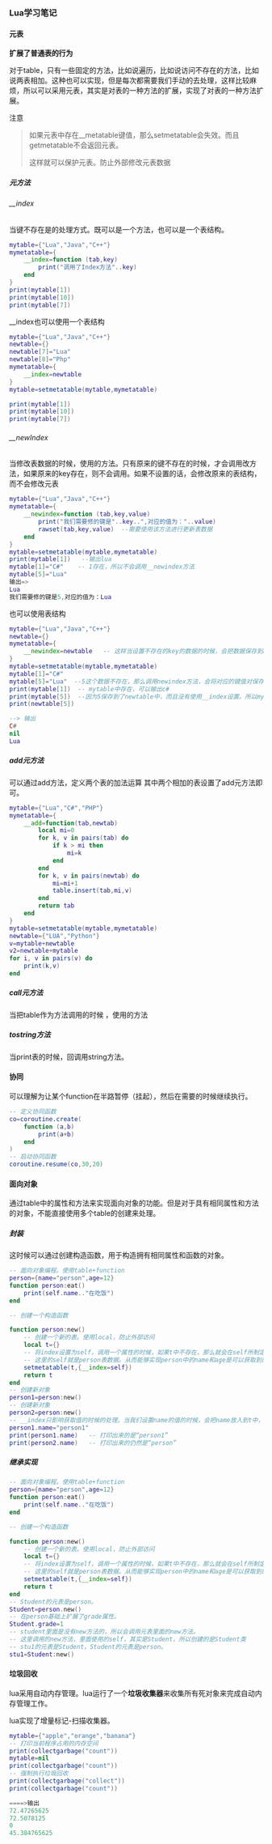 ### Lua学习笔记



#### 元表

**扩展了普通表的行为**

对于table，只有一些固定的方法，比如说遍历，比如说访问不存在的方法，比如说两表相加。这种也可以实现，但是每次都需要我们手动的去处理，这样比较麻烦，所以可以采用元表，其实是对表的一种方法的扩展，实现了对表的一种方法扩展。

注意

> 如果元表中存在__metatable键值，那么setmetatable会失效。而且getmetatable不会返回元表。
>
> 这样就可以保护元表。防止外部修改元表数据

##### 元方法

###### __index

当键不存在是的处理方式。既可以是一个方法，也可以是一个表结构。

```lua
mytable={"Lua","Java","C++"}
mymetatable={
    __index=function (tab,key)
        print("调用了Index方法"..key)
    end
}
print(mytable[1])
print(mytable[10])
print(mytable[7])
```

__index也可以使用一个表结构

```lua
mytable={"Lua","Java","C++"}
newtable={}
newtable[7]="Lua"
newtable[8]="Php"
mymetatable={
    __index=newtable       
}
mytable=setmetatable(mytable,mymetatable)

print(mytable[1])
print(mytable[10])
print(mytable[7])
```

###### __newIndex

当修改表数据的时候，使用的方法。只有原来的键不存在的时候，才会调用改方法，如果原来的key存在，则不会调用。如果不设置的话，会修改原来的表结构，而不会修改元表

```lua
mytable={"Lua","Java","C++"}
mymetatable={
    __newindex=function (tab,key,value)
        print("我们需要修的键是"..key..",对应的值为："..value)
        rawset(tab,key,value)  --需要使用该方法进行更新表数据
    end
}
mytable=setmetatable(mytable,mymetatable)
print(mytable[1])   --输出lua
mytable[1]="C#"    -- 1存在，所以不会调用__newindex方法
mytable[5]="Lua"  
输出=>
Lua
我们需要修的键是5,对应的值为：Lua
```

也可以使用表结构

```lua
mytable={"Lua","Java","C++"}
newtable={}
mymetatable={
    __newindex=newtable   -- 这样当设置不存在的key的数据的时候，会把数据保存到newtable中
}
mytable=setmetatable(mytable,mymetatable)
mytable[1]="C#"
mytable[5]="Lua"  --5这个数据不存在，那么调用newindex方法，会将对应的键值对保存到元表中
print(mytable[1])  -- mytable中存在，可以输出c#
print(mytable[5])  --因为5保存到了newtable中，而且没有使用__index设置。所以mytable[5]其实是不存在的
print(newtable[5])

--> 输出
C#
nil
Lua
```

##### add元方法
可以通过add方法，定义两个表的加法运算
其中两个相加的表设置了add元方法即可。

```lua
mytable={"Lua","C#","PHP"}
mymetatable={
    __add=function(tab,newtab)
        local mi=0
        for k, v in pairs(tab) do
            if k > mi then
                mi=k
            end
        end
        for k, v in pairs(newtab) do
            mi=mi+1
            table.insert(tab,mi,v)
        end
        return tab
    end
}
mytable=setmetatable(mytable,mymetatable)
newtable={"LUA","Python"}
v=mytable+newtable
v2=newtable+mytable
for i, v in pairs(v) do
    print(k,v)
end
```


##### call元方法
当把table作为方法调用的时候 ，使用的方法
##### tostring方法
当print表的时候，回调用string方法。

#### 协同

可以理解为让某个function在半路暂停（挂起），然后在需要的时候继续执行。

```lua
-- 定义协同函数
co=coroutine.create(
    function (a,b)
        print(a+b)
    end
)
-- 启动协同函数
coroutine.resume(co,30,20)
```

#### 面向对象

通过table中的属性和方法来实现面向对象的功能。但是对于具有相同属性和方法的对象，不能直接使用多个table的创建来处理。

##### 封装

这时候可以通过创建构造函数，用于构造拥有相同属性和函数的对象。

```lua
-- 面向对象编程。使用table+function
person={name="person",age=12}
function person:eat()
    print(self.name.."在吃饭")
end

-- 创建一个构造函数

function person:new()
    -- 创建一个新的表。使用local，防止外部访问
    local t={}
    -- 将index设置为self，调用一个属性的时候，如果t中不存在，那么就会在self所制定的table中查找，也就是self
    -- 这里的self就是person表数据。从而能够实现person中的name和age是可以获取到的
    setmetatable(t,{__index=self}) 
    return t
end
-- 创建新对象
person1=person:new()
-- 创建新对象
person2=person:new()
-- __index只影响获取值的时候的处理。当我们设置name的值的时候，会把name放入到t中，而不是元表中。所以不会互相影响
person1.name="person1"
print(person1.name)   -- 打印出来的是“person1”
print(person2.name)   -- 打印出来的仍然是“person”
```

##### 继承实现

```lua
-- 面向对象编程。使用table+function
person={name="person",age=12}
function person:eat()
    print(self.name.."在吃饭")
end

-- 创建一个构造函数

function person:new()
    -- 创建一个新的表。使用local，防止外部访问
    local t={}
    -- 将index设置为self，调用一个属性的时候，如果t中不存在，那么就会在self所制定的table中查找，也就是self
    -- 这里的self就是person表数据。从而能够实现person中的name和age是可以获取到的
    setmetatable(t,{__index=self}) 
    return t
end
-- Student的元表是person。
Student=person.new()
-- 在person基础上扩展了grade属性。
Student.grade=1
-- student里面是没有new方法的，所以会调用元表里面的new方法。
-- 这里调用的new方法，里面使用的self，其实是Student，所以创建的是Student类
-- stu1的元表是Student，Student的元表是person。
stu1=Student:new()
```

#### 垃圾回收

lua采用自动内存管理。lua运行了一个**垃圾收集器**来收集所有死对象来完成自动内存管理工作。

lua实现了增量标记-扫描收集器。 

```lua
mytable={"apple","orange","banana"}
-- 打印当前程序占用的内存空间
print(collectgarbage("count"))
mytable=nil
print(collectgarbage("count"))
-- 强制执行垃圾回收
print(collectgarbage("collect"))
print(collectgarbage("count"))

====>输出
72.47265625
72.5078125
0
45.384765625
```

